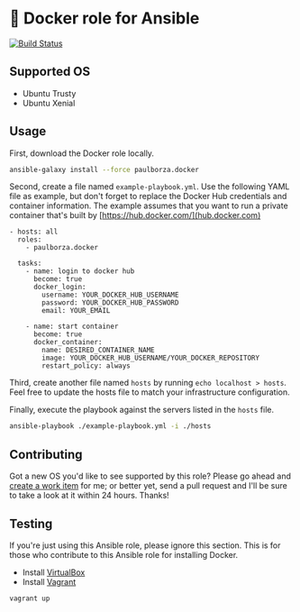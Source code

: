 # &#128011; Docker role for Ansible

[![Build Status](https://img.shields.io/travis/paulborza/ansible-docker-role/master.svg?style=flat)](https://travis-ci.org/paulborza/ansible-docker-role)

## Supported OS

- Ubuntu Trusty
- Ubuntu Xenial

## Usage

First, download the Docker role locally.

```bash
ansible-galaxy install --force paulborza.docker
```

Second, create a file named `example-playbook.yml`. Use the following YAML file as example, but don't forget to replace the Docker Hub credentials and container information. The example assumes that you want to run a private container that's built by [https://hub.docker.com/](hub.docker.com)

```
- hosts: all
  roles:
    - paulborza.docker

  tasks:
    - name: login to docker hub
      become: true
      docker_login:
        username: YOUR_DOCKER_HUB_USERNAME
        password: YOUR_DOCKER_HUB_PASSWORD
        email: YOUR_EMAIL

    - name: start container
      become: true
      docker_container:
        name: DESIRED_CONTAINER_NAME
        image: YOUR_DOCKER_HUB_USERNAME/YOUR_DOCKER_REPOSITORY
        restart_policy: always
```

Third, create another file named `hosts` by running `echo localhost > hosts`. Feel free to update the hosts file to match your infrastructure configuration.

Finally, execute the playbook against the servers listed in the `hosts` file.

```bash
ansible-playbook ./example-playbook.yml -i ./hosts
```

## Contributing

Got a new OS you'd like to see supported by this role?
Please go ahead and [create a work item](https://github.com/paulborza/ansible-docker-role/issues/new) for me; or better yet, send a pull request and I'll be sure to take a look at it within 24 hours. Thanks!

## Testing

If you're just using this Ansible role, please ignore this section.
This is for those who contribute to this Ansible role for installing Docker.

- Install [VirtualBox](https://www.virtualbox.org/)
- Install [Vagrant](https://www.vagrantup.com/)

```bash
vagrant up
```
